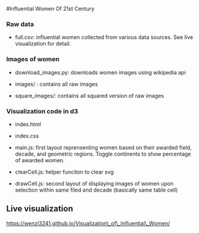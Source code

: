 #Influential Women Of 21st Century

### Raw data

* full.csv: influential women collected from various data sources. See live visualization for detail.

### Images of women

* download\_images.py: downloads women images using wikipedia api

* images/ : contains all raw images

* square\_images/: contains all squared version of raw images

### Visualization code in d3

* index.html

* index.css

* main.js: first layout reprensenting women based on their awarded field, decade, and geometric regions. Toggle continents to show percentage of awarded women.

* clearCell.js: helper funciton to clear svg

* drawCell.js: second layout of displaying images of women upon selection within same filed and decade (basically same table cell)

## Live visualization
https://wenzi3241.github.io/Visualization\_of\_Influential\_Women/
